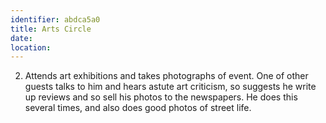 ```yaml
---
identifier: abdca5a0
title: Arts Circle
date:  
location: 
---
```


2.  Attends art exhibitions and takes photographs of event. One of other
    guests talks to him and hears astute art criticism, so suggests he
    write up reviews and so sell his photos to the newspapers. He does
    this several times, and also does good photos of street life.

